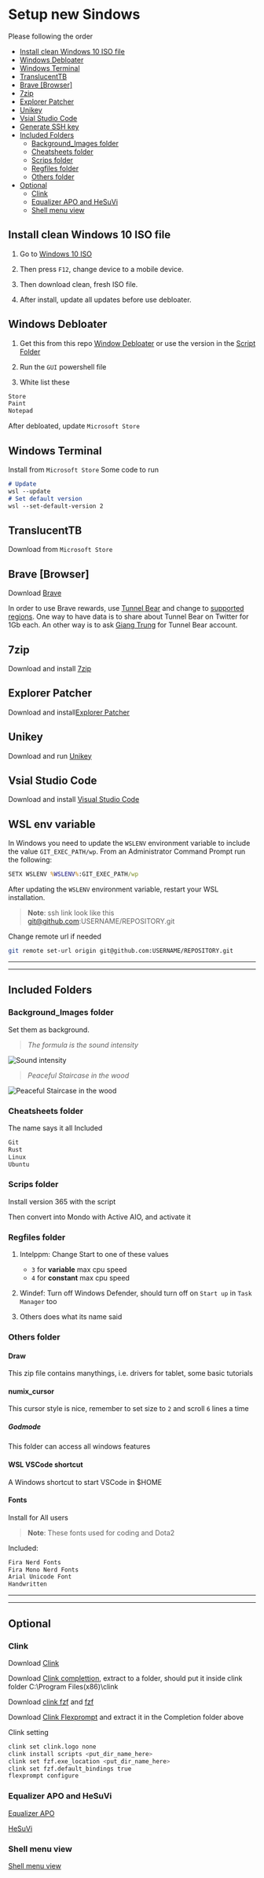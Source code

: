 # Setup new Sindows <!-- omit in toc -->

Please following the order

- [Install clean Windows 10 ISO file](#install-clean-windows-10-iso-file)
- [Windows Debloater](#windows-debloater)
- [Windows Terminal](#windows-terminal)
- [TranslucentTB](#translucenttb)
- [Brave [Browser]](#brave-browser)
- [7zip](#7zip)
- [Explorer Patcher](#explorer-patcher)
- [Unikey](#unikey)
- [Vsial Studio Code](#vsial-studio-code)
- [Generate SSH key](#generate-ssh-key)
- [Included Folders](#included-folders)
  - [Background_Images folder](#background_images-folder)
  - [Cheatsheets folder](#cheatsheets-folder)
  - [Scrips folder](#scrips-folder)
  - [Regfiles folder](#regfiles-folder)
  - [Others folder](#others-folder)
- [Optional](#optional)
  - [Clink](#clink)
  - [Equalizer APO and HeSuVi](#equalizer-apo-and-hesuvi)
  - [Shell menu view](#shell-menu-view)

## Install clean Windows 10 ISO file

1. Go to
[Windows 10 ISO](https://www.microsoft.com/en-us/software-download/windows10ISO)

2. Then press `F12`, change device to a mobile device.

3. Then download clean, fresh ISO file.

4. After install, update all updates before use debloater.

## Windows Debloater

1. Get this from this repo [Window Debloater](https://github.com/Sycnex/Windows10Debloater) or use the version in the [Script Folder](https://github.com/calisfed/winsetup/blob/master/Scipts/)

2. Run the `GUI` powershell file

3. White list these

```md
Store
Paint
Notepad
```

After debloated, update `Microsoft Store`

## Windows Terminal

Install from `Microsoft Store`
Some code to run 

```md 
# Update
wsl --update
# Set default version
wsl --set-default-version 2
```

## TranslucentTB

Download from `Microsoft Store`

## Brave [Browser]

Download [Brave](https://brave.com/)

In order to use Brave rewards, use [Tunnel Bear](https://www.tunnelbear.com/) and change to [supported regions](https://brave.com/transparency/). One way to have data is to share about Tunnel Bear on Twitter for 1Gb each. An other way is to ask [Giang Trung](https://www.facebook.com/giangnguyen.thanhtrung) for Tunnel Bear account.

## 7zip

Download and install [7zip](https://www.7-zip.org/)

## Explorer Patcher

Download and install[Explorer Patcher](https://github.com/valinet/ExplorerPatcher)

## Unikey

Download and run [Unikey](https://www.unikey.org/)

## Vsial Studio Code

Download and install [Visual Studio Code](https://code.visualstudio.com/download)

## WSL env variable

In Windows you need to update the `WSLENV` environment variable to include the value `GIT_EXEC_PATH/wp`. From an Administrator Command Prompt run the following:

```cmd
SETX WSLENV %WSLENV%:GIT_EXEC_PATH/wp
```

After updating the `WSLENV` environment variable, restart your WSL installation.

>**Note**: ssh link look like this git@github.com:USERNAME/REPOSITORY.git

Change remote url if needed

```sh
git remote set-url origin git@github.com:USERNAME/REPOSITORY.git
```

---
---

## Included Folders

### Background_Images folder

Set them as background.
>_The formula is the sound intensity_

![Sound intensity](https://github.com/calisfed/winsetup/blob/main/Background_Images/bg1.jpg)

>_Peaceful Staircase in the wood_

![Peaceful Staircase in the wood](https://github.com/calisfed/winsetup/blob/main/Background_Images/bg2.jpg)

### Cheatsheets folder

The name says it all
Included

```md
Git 
Rust
Linux
Ubuntu
```

### Scrips folder

Install version 365 with the script

Then convert into Mondo with Active AIO, and activate it

### Regfiles folder

1. Intelppm: Change Start to one of these values

    - `3` for **variable** max cpu speed
    - `4` for **constant** max cpu speed

2. Windef: Turn off Windows Defender, should turn off on `Start up` in `Task Manager` too

3. Others does what its name said

### Others folder

#### Draw <!-- omit in toc -->

This zip file contains manythings, i.e. drivers for tablet, some basic tutorials

#### numix_cursor <!-- omit in toc -->

This cursor style is nice, remember to set size to `2` and scroll `6` lines a time

##### Godmode <!-- omit in toc -->

This folder can access all windows features

#### WSL VSCode shortcut <!-- omit in toc -->

A Windows shortcut to start VSCode in $HOME

#### Fonts <!-- omit in toc -->

Install for All users
>**Note**: These fonts used for coding and Dota2

Included:

```md
Fira Nerd Fonts
Fira Mono Nerd Fonts
Arial Unicode Font
Handwritten
```

---
---

## Optional

### Clink

Download [Clink](https://github.com/chrisant996/clink)

Download [Clink complettion](https://github.com/vladimir-kotikov/clink-completions), extract to a folder, should put it inside clink folder C:\Program Files(x86)\clink

Download [clink fzf](https://github.com/chrisant996/clink-fzf) and [fzf](https://github.com/junegunn/fzf)

Download [Clink Flexprompt](https://github.com/chrisant996/clink-flex-prompt) and extract it in the Completion folder above



Clink setting

```sh
clink set clink.logo none
clink install scripts <put_dir_name_here>
clink set fzf.exe_location <put_dir_name_here>
clink set fzf.default_bindings true
flexprompt configure
```


### Equalizer APO and HeSuVi

[Equalizer APO](https://sourceforge.net/projects/equalizerapo/)

[HeSuVi](https://sourceforge.net/projects/hesuvi/)

### Shell menu view

[Shell menu view](http://www.nirsoft.net/utils/shell_menu_view.html)
